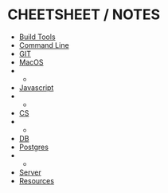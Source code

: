 # CHEETSHEET / NOTES

- [Build Tools](build-tools.md)
- [Command Line](command-line.md)
- [GIT](git.md)
- [MacOS](macos.md)
- -
- [Javascript](javascript.md)
- -
- [CS](computer-science.md)
- -
- [DB](db.md)
- [Postgres](postgres.md)
- -
- [Server](server.md)
- [Resources](resources.md)
